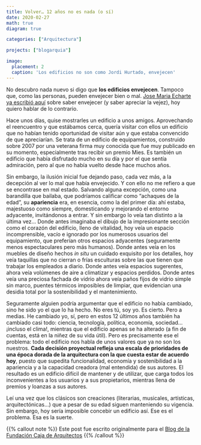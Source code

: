 ```yaml
---
title: Volver… 12 años no es nada (o sí)
date: 2020-02-27
math: true
diagram: true

categories: ["Arquitectura"]

projects: ["blogarquia"]

image:
  placement: 2
  caption: 'Los edificios no son como Jordi Hurtado, envejecen'
---
```



No descubro nada nuevo si digo que **los edificios envejecen**. Tampoco que, como las personas, pueden envejecer bien o mal. [Jose Maria Echarte ya escribió aquí](https://blogfundacion.arquia.es/2019/08/chorretes-manchas-y-arrugas/) sobre saber envejecer (y saber apreciar la vejez), hoy quiero hablar de lo contrario.

Hace unos días,  quise mostrarles un edificio a unos amigos. Aprovechando el reencuentro y que estábamos cerca, quería visitar con ellos un edificio que no habían tenido oportunidad de visitar aún y que estaba convencido de que apreciarían. Se trata de un edificio de equipamientos, construido sobre 2007 por una veterana firma muy conocida que fue muy publicado en su momento, especialmente tras recibir un premio Mies. Es también un edificio que había disfrutado mucho en su día y por el que sentía admiración, pero al que no había vuelto desde hace muchos años.

Sin embargo, la ilusión inicial fue dejando paso, cada vez más, a la decepción al ver lo mal que había envejecido. Y con ello no me refiero a que se encontrase en mal estado. Salvando alguna excepción, como una barandilla que bailaba, que podríamos calificar como “achaques de la edad”, su **apariencia** era, en esencia, como la del primer día: ahí estaba, majestuoso como siempre, domesticando y mejorando el entorno adyacente, invitándonos a entrar. Y sin embargo lo veía tan distinto a la última vez… Donde antes imaginaba el dibujo de la impresionante sección como el corazón del edificio, lleno de vitalidad, hoy veía un espacio incomprensible, vacío e ignorado por los numerosos usuarios del equipamiento, que preferían otros espacios adyacentes (seguramente menos espectaculares pero más humanos). Donde antes veía en los muebles de diseño hechos _in situ_ un cuidado exquisito por los detalles, hoy veía taquillas que no cierran o frías esculturas sobre las que tienen que trabajar los empleados a diario. Donde antes veía espacios sugerentes, ahora veía volúmenes de aire a climatizar y espacios perdidos. Donde antes veía una preciosa fachada de vidrio ahora veía paños fijos de vidrio simple sin marco, puentes térmicos imposibles de limpiar, que evidencian una desidia total por la sostenibilidad y el mantenimiento.

Seguramente alguien podría argumentar que el edificio no había cambiado, sino he sido yo el que lo ha hecho. No eres tú, soy yo. Es cierto. Pero a medias. He cambiado yo, sí, pero en estos 12 últimos años también ha cambiado casi todo: ciencia, tecnología, política, economía, sociedad… ¡incluso el clima!, mientras que el edificio apenas se ha alterado (a fin de cuentas, está en la niñez de su vida útil). Pero es precisamente ese el problema: todo el edificio nos habla de unos valores que ya no son los nuestros. **Cada decisión proyectual refleja una escala de prioridades de una época dorada de la arquitectura con la que cuesta estar de acuerdo hoy**, puesto que supedita funcionalidad, economía y sostenibilidad a la apariencia y a la capacidad creadora (mal entendida) de sus autores. El resultado es un edificio difícil de mantener y de utilizar, que carga todos los inconvenientes a los usuarios y a sus propietarios, mientras llena de premios y loanzas a sus autores.

Leí una vez que los clásicos son creaciones (literarias, musicales, artísticas, arquitectónicas…) que a pesar de su edad siguen manteniendo su vigencia. Sin embargo, hoy sería imposible concebir un edificio así. Ese es el problema. Esa es la suerte.

{{% callout note %}}
Este post fue escrito originalmente para el [Blog de la Fundación Caja de Arquitectos](https://blogfundacion.arquia.es/2020/01/volver-12-anos-no-es-nada-o-si/)
{{% /callout %}}
